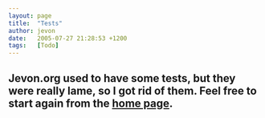 ```yaml
---
layout: page
title:  "Tests"
author: jevon
date:   2005-07-27 21:28:53 +1200
tags:   [Todo]
---
```


Jevon.org used to have some tests, but they were really lame, so I got rid of them. Feel free to start again from the [home page](Home.md).
----
